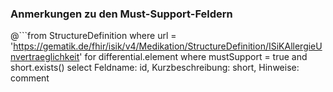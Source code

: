 ### Anmerkungen zu den Must-Support-Feldern

@```from
	StructureDefinition
where
    url = 'https://gematik.de/fhir/isik/v4/Medikation/StructureDefinition/ISiKAllergieUnvertraeglichkeit'
for differential.element
where mustSupport = true
  and short.exists()
select
	Feldname: id, Kurzbeschreibung: short, Hinweise: comment
```
